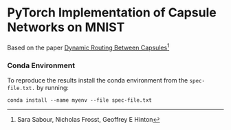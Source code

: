 # PyTorch Implementation of Capsule Networks on MNIST

Based on the paper [Dynamic Routing Between Capsules](https://arxiv.org/pdf/1710.09829.pdf)[^1]

### Conda Environment
To reproduce the results install the conda environment from the `spec-file.txt.` by running:

`conda install --name myenv --file spec-file.txt`

[^1]: Sara Sabour, Nicholas Frosst, Geoffrey E Hinton
